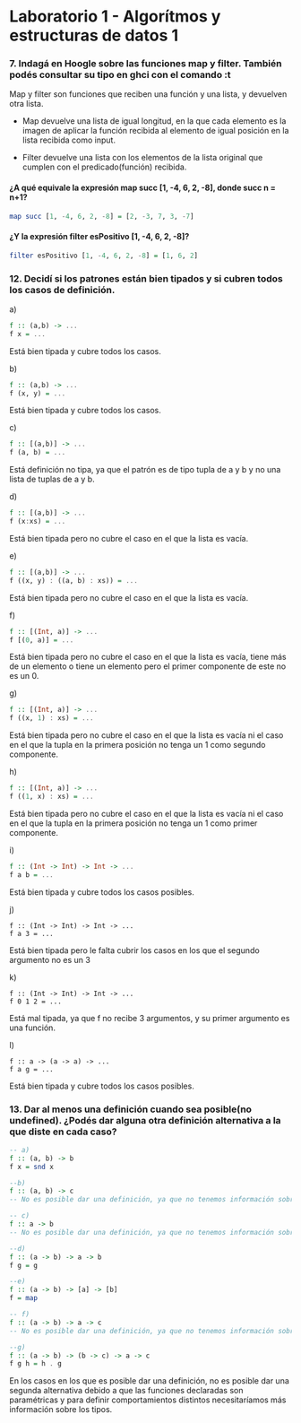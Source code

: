 # Laboratorio 1 - Algorítmos y estructuras de datos 1

### 7. Indagá en Hoogle sobre las funciones map y filter. También podés consultar su tipo en ghci con el comando :t

Map y filter son funciones que reciben una función y una lista, y devuelven otra lista.

- Map devuelve una lista de igual longitud, en la que cada elemento es la imagen de aplicar la función recibida al elemento de igual posición en la lista recibida como input.

- Filter devuelve una lista con los elementos de la lista original que cumplen con el predicado(función) recibida.

#### ¿A qué equivale la expresión map succ [1, -4, 6, 2, -8], donde succ n = n+1?

```haskell
map succ [1, -4, 6, 2, -8] = [2, -3, 7, 3, -7]
```

#### ¿Y la expresión filter esPositivo [1, -4, 6, 2, -8]?

```haskell
filter esPositivo [1, -4, 6, 2, -8] = [1, 6, 2]
```

### 12. Decidí si los patrones están bien tipados y si cubren todos los casos de definición.


a)
```haskell
f :: (a,b) -> ...
f x = ...
```
Está bien tipada y cubre todos los casos.

b)
```haskell
f :: (a,b) -> ...
f (x, y) = ...
```

Está bien tipada y cubre todos los casos.

c)
```haskell
f :: [(a,b)] -> ...
f (a, b) = ...
```
Está definición no tipa, ya que el patrón es de tipo tupla de a y b y no una lista de tuplas de a y b.

d)
```haskell
f :: [(a,b)] -> ...
f (x:xs) = ...
```

Está bien tipada pero no cubre el caso en el que la lista es vacía.

e)
```haskell
f :: [(a,b)] -> ...
f ((x, y) : ((a, b) : xs)) = ...
```

Está bien tipada pero no cubre el caso en el que la lista es vacía.

f)
```haskell
f :: [(Int, a)] -> ...
f [(0, a)] = ...
```

Está bien tipada pero no cubre el caso en el que la lista es vacía, tiene más de un elemento o tiene un elemento pero el primer componente de este no es un 0.

g)
```haskell
f :: [(Int, a)] -> ...
f ((x, 1) : xs) = ...
```

Está bien tipada pero no cubre el caso en el que la lista es vacía ni el caso en el que la tupla en la primera posición no tenga un 1 como segundo componente.

h)
```haskell
f :: [(Int, a)] -> ...
f ((1, x) : xs) = ...
```

Está bien tipada pero no cubre el caso en el que la lista es vacía ni el caso en el que la tupla en la primera posición no tenga un 1 como primer componente.

i)
```haskell
f :: (Int -> Int) -> Int -> ...
f a b = ...
```

Está bien tipada y cubre todos los casos posibles.

j) 
```noop
f :: (Int -> Int) -> Int -> ...
f a 3 = ...
```

Está bien tipada pero le falta cubrir los casos en los que el segundo argumento no es un 3

k)
```noop
f :: (Int -> Int) -> Int -> ...
f 0 1 2 = ...
```

Está mal tipada, ya que f no recibe 3 argumentos, y su primer argumento es una función.

l) 
```noop
f :: a -> (a -> a) -> ...
f a g = ...
```

Está bien tipada y cubre todos los casos posibles.

### 13. Dar al menos una definición cuando sea posible(no undefined). ¿Podés dar alguna otra definición alternativa a la que diste en cada caso?

```haskell
-- a) 
f :: (a, b) -> b
f x = snd x

--b)
f :: (a, b) -> c
-- No es posible dar una definición, ya que no tenemos información sobre el tipo c

-- c)
f :: a -> b
-- No es posible dar una definición, ya que no tenemos información sobre el tipo b

--d)
f :: (a -> b) -> a -> b
f g = g

--e)
f :: (a -> b) -> [a] -> [b]
f = map

-- f)
f :: (a -> b) -> a -> c
-- No es posible dar una definición, ya que no tenemos información sobre el tipo c, y la función que recibimos como primer parámetro devuelve el tipo b.

--g)
f :: (a -> b) -> (b -> c) -> a -> c
f g h = h . g
```

En los casos en los que es posible dar una definición, no es posible dar una segunda alternativa debido a que las funciones declaradas son paramétricas y para definir comportamientos distintos necesitaríamos más información sobre los tipos.
